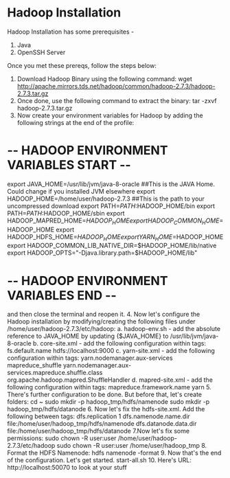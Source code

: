 # Hadoop Installation
Hadoop Installation has some prerequisites -
1. Java
2. OpenSSH Server

Once you met these prereqs, follow the steps below:

1. Download Hadoop Binary using the following command:
wget http://apache.mirrors.tds.net/hadoop/common/hadoop-2.7.3/hadoop-2.7.3.tar.gz
2. Once done, use the following command to extract the binary:
tar -zxvf hadoop-2.7.3.tar.gz 
3. Now create your environment variables for Hadoop by adding the following strings at the end of the profile:
# -- HADOOP ENVIRONMENT VARIABLES START -- #
export JAVA_HOME=/usr/lib/jvm/java-8-oracle ##This is the JAVA Home. Could change if you installed JVM elsewhere
export HADOOP_HOME=/home/user/hadoop-2.7.3 ##This is the path to your uncompressed download
export PATH=$PATH:$HADOOP_HOME/bin
export PATH=$PATH:$HADOOP_HOME/sbin
export HADOOP_MAPRED_HOME=$HADOOP_HOME
export HADOOP_COMMON_HOME=$HADOOP_HOME
export HADOOP_HDFS_HOME=$HADOOP_HOME
export YARN_HOME=$HADOOP_HOME
export HADOOP_COMMON_LIB_NATIVE_DIR=$HADOOP_HOME/lib/native
export HADOOP_OPTS="-Djava.library.path=$HADOOP_HOME/lib"
# -- HADOOP ENVIRONMENT VARIABLES END -- #
and then close the terminal and reopen it.
4. Now let's configure the Hadoop installation by modifying/creating the following files under /home/user/hadoop-2.7.3/etc/hadoop:
a. hadoop-env.sh - add the absolute reference to JAVA_HOME by updating {$JAVA_HOME} to /usr/lib/jvm/java-8-oracle
b. core-site.xml - add the following configuration within <configuration>	</configuration> tags:
<property>
	<name>fs.default.name</name>
	<value>hdfs://localhost:9000</value>
</property>
c. yarn-site.xml - add the following configuration within <configuration> </configuration> tags:
<property>
		<name>yarn.nodemanager.aux-services</name>
		<value>mapreduce_shuffle</value>
</property>
<property>
		<name>yarn.nodemanager.aux-services.mapreduce.shuffle.class</name>
		<value>org.apache.hadoop.mapred.ShuffleHandler</value>
</property>
d. mapred-site.xml - add the following configuration within <configuration> </configuration> tags:
<property>
	<name>mapreduce.framework.name</name>
	<value>yarn</value>
</property>
5. There's further configuration to be done. But before that, let's create folders:
cd ~
sudo mkdir -p hadoop_tmp/hdfs/namenode
sudo mkdir -p hadoop_tmp/hdfs/datanode
6. Now let's fix the hdfs-site.xml. Add the following between <configuration> </configuration> tags:
	<property>
		<name>dfs.replication</name>
		<value>1</value>
	</property>
	<property>
		<name>dfs.namenode.name.dir</name>
		<value>file:/home/user/hadoop_tmp/hdfs/namenode</value>
	</property>
	<property>
		<name>dfs.datanode.data.dir</name>
		<value>file:/home/user/hadoop_tmp/hdfs/datanode</value>
	</property>
7.Now let's fix some permissions:
sudo chown -R user:user /home/user/hadoop-2.7.3/etc/hadoop
sudo chown -R user:user /home/user/hadoop_tmp
8. Format the HDFS Namenode:
hdfs namenode -format
9. Now that's the end of the configuration. Let's get started.
start-all.sh
10. Here's URL: http://localhost:50070 to look at your stuff
